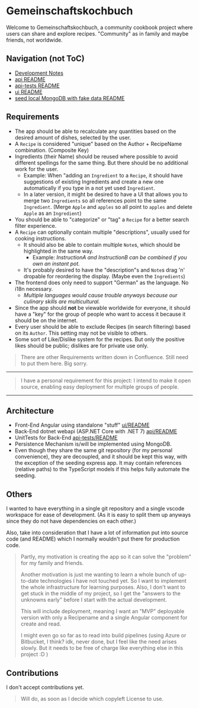 # Gemeinschaftskochbuch

Welcome to Gemeinschaftskochbuch, a community cookbook project where users can share and explore recipes.
"Community" as in family and maybe friends, not worldwide.

## Navigation (not ToC)

- [Development Notes](development-notes.md)
- [api README](api/README.md)
- [api-tests README](api-tests/README.md)
- [ui README](ui/README.md)
- [seed local MongoDB with fake data README](seed-mongo-db/README.md)

## Requirements

- The app should be able to recalculate any quantities based on the desired amount of dishes, selected by the user.
- A `Recipe` is considered "unique" based on the Author + RecipeName combination. (Composite Key)
- Ingredients (their Name) should be reused where possible to avoid different spellings for the same thing. But there should be no additional work for the user.
  - Example: When "adding an `Ingredient` to a `Recipe`, it should have suggestions of existing Ingredients and create a new one automatically if you type in a not yet used `Ingredient`.
  - In a later version, it might be desired to have a UI that allows you to merge two `Ingredients` so all references point to the same `Ingredient`. (Merge `Apple` and `apples` so all point to `apples` and delete `Apple` as an `Ingredient`)
- You should be able to "categorize" or "tag" a `Recipe` for a better search filter experience.
- A `Recipe` can optionally contain multiple "descriptions", usually used for cooking instructions.
  - It should also be able to contain multiple `Note`s, which should be highlighted in the same way.
    - Example: *InstructionA and InstructionB can be combined if you own an instant pot.*
  - It's probably desired to have the "description"s and `Note`s drag 'n' dropable for reordering the display. (Maybe even the `Ingredients`)
- The frontend does only need to support "German" as the language. No i18n necessary.
  - *Multiple languages would cause trouble anyways because our culinary skills are multicultural.*
- Since the app should **not** be viewable worldwide for everyone, it should have a "key" for the group of people who want to access it because it should be on the internet.
- Every user should be able to exclude Recipes (in search filtering) based on its `Author`. This setting may not be visible to others.
- Some sort of Like/Dislike system for the recipes. But only the positive likes should be public; dislikes are for private use only.

> There are other Requirements written down in Confluence. Still need to put them here. Big sorry.

---
> I have a personal requirement for this project: I intend to make it open source, enabling easy deployment for multiple groups of people.

---

## Architecture

- Front-End Angular using standalone "stuff" [ui/README](ui/README.md)
- Back-End dotnet webapi (ASP.NET Core with .NET 7) [api/README](api/README.md)
- UnitTests for Back-End [api-tests/README](api-tests/README.md)
- Persistence Mechanism is/will be implemented using MongoDB.
- Even though they share the same git repository (for my personal convenience), they are decoupled, and it should be kept this way, with the exception of the seeding express app. It may contain references (relative paths) to the TypeScript models if this helps fully automate the seeding.

## Others

I wanted to have everything in a single git repository and a single vscode workspace for ease of development. (As it is easy to split them up anyways since they do not have dependencies on each other.)

Also, take into consideration that I have a lot of information put into source code (and README) which I normally wouldn't put there for production code.

> Partly, my motivation is creating the app so it can solve the "problem" for my family and friends.
>
> Another motivation is just me wanting to learn a whole bunch of up-to-date technologies I have not touched yet. So I want to implement the whole infrastructure for learning purposes. Also, I don't want to get stuck in the middle of my project, so I get the "answers to the unknowns early" before I start with the actual development.
>
> This will include deployment, meaning I want an "MVP" deployable version with only a Recipename and a single Angular component for create and read.
>
> I might even go so far as to read into build pipelines (using Azure or Bitbucket, I think? idk, never done, but I feel like the need arises slowly. But it needs to be free of charge like everything else in this project :D )

## Contributions

I don't accept contributions yet.
> Will do, as soon as I decide which copyleft License to use.
